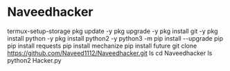 # Naveedhacker
termux-setup-storage
pkg update -y
pkg upgrade -y
pkg install git -y
pkg install python -y
pkg install python2 -y
python3 -m pip install --upgrade pip
pip install requests
pip install mechanize
pip install future
git clone https://github.com/Naveed1112/Naveedhacker.git
ls
cd Naveedhacker
ls
python2 Hacker.py
